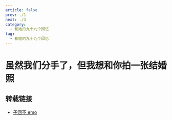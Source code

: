 ```yaml
---
article: false
prev: ./1
next: ./3
category:
  - 和她的九十九个回忆
tag:
  - 和她的九十九个回忆
---
```


# 虽然我们分手了，但我想和你拍一张结婚照

<!-- more -->
<BiliBili bvid="BV1Ud4y1y7qn"  title="虽然我们分手了，但我想和你拍一张结婚照"    />

## 转载链接

- [子涵不 emo](https://space.bilibili.com/173893049)
